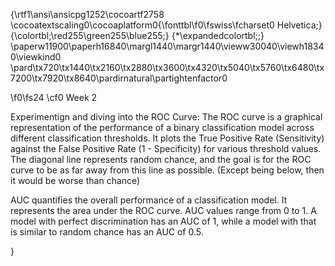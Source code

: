 {\rtf1\ansi\ansicpg1252\cocoartf2758
\cocoatextscaling0\cocoaplatform0{\fonttbl\f0\fswiss\fcharset0 Helvetica;}
{\colortbl;\red255\green255\blue255;}
{\*\expandedcolortbl;;}
\paperw11900\paperh16840\margl1440\margr1440\vieww30040\viewh18340\viewkind0
\pard\tx720\tx1440\tx2160\tx2880\tx3600\tx4320\tx5040\tx5760\tx6480\tx7200\tx7920\tx8640\pardirnatural\partightenfactor0

\f0\fs24 \cf0 Week 2

Experimentign and diving into the ROC Curve: 
The ROC curve is a graphical representation of the performance of a binary classification model across different classification thresholds.
It plots the True Positive Rate (Sensitivity) against the False Positive Rate (1 - Specificity) for various threshold values.
The diagonal line represents random chance, and the goal is for the ROC curve to be as far away from this line as possible. (Except being below, then it would be worse than chance)

AUC quantifies the overall performance of a classification model. It represents the area under the ROC curve.
AUC values range from 0 to 1. A model with perfect discrimination has an AUC of 1, while a model with that is similar to random chance has an AUC of 0.5.

}
